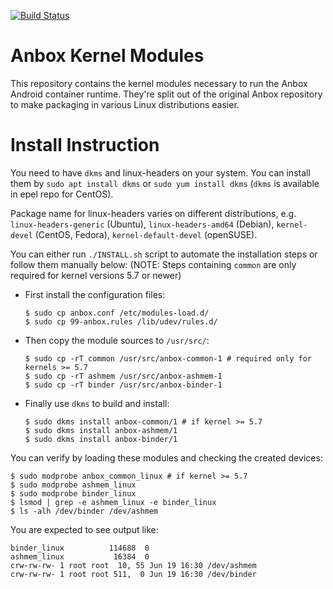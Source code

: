 [![Build Status](https://travis-ci.org/anbox/anbox-modules.svg?branch=master)](https://travis-ci.org/anbox/anbox-modules)

# Anbox Kernel Modules

This repository contains the kernel modules necessary to run the Anbox
Android container runtime. They're split out of the original Anbox
repository to make packaging in various Linux distributions easier.

# Install Instruction

You need to have `dkms` and linux-headers on your system. You can install them by
`sudo apt install dkms` or `sudo yum install dkms` (`dkms` is available in epel repo
for CentOS).

Package name for linux-headers varies on different distributions, e.g.
`linux-headers-generic` (Ubuntu), `linux-headers-amd64` (Debian),
`kernel-devel` (CentOS, Fedora), `kernel-default-devel` (openSUSE).


You can either run `./INSTALL.sh` script to automate the installation steps or follow them manually below:
(NOTE: Steps containing `common` are only required for kernel versions 5.7 or newer)

* First install the configuration files:

  ```
  $ sudo cp anbox.conf /etc/modules-load.d/
  $ sudo cp 99-anbox.rules /lib/udev/rules.d/
  ```

* Then copy the module sources to `/usr/src/`:

  ```
  $ sudo cp -rT common /usr/src/anbox-common-1 # required only for kernels >= 5.7
  $ sudo cp -rT ashmem /usr/src/anbox-ashmem-1
  $ sudo cp -rT binder /usr/src/anbox-binder-1
  ```

* Finally use `dkms` to build and install:

  ```
  $ sudo dkms install anbox-common/1 # if kernel >= 5.7
  $ sudo dkms install anbox-ashmem/1
  $ sudo dkms install anbox-binder/1
  ```

You can verify by loading these modules and checking the created devices:

```
$ sudo modprobe anbox_common_linux # if kernel >= 5.7
$ sudo modprobe ashmem_linux
$ sudo modprobe binder_linux
$ lsmod | grep -e ashmem_linux -e binder_linux
$ ls -alh /dev/binder /dev/ashmem
```

You are expected to see output like:

```
binder_linux          114688  0
ashmem_linux           16384  0
crw-rw-rw- 1 root root  10, 55 Jun 19 16:30 /dev/ashmem
crw-rw-rw- 1 root root 511,  0 Jun 19 16:30 /dev/binder
```